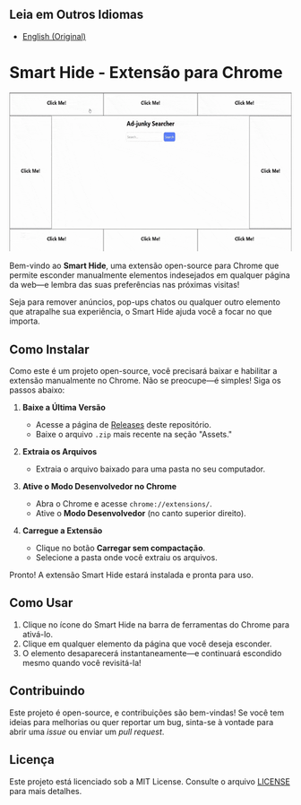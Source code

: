 ## Leia em Outros Idiomas  
- [English (Original)](README.md) 

# Smart Hide - Extensão para Chrome 

![Demonstração da extensão Smart Hide](docs/smart-hide-demo.gif)

Bem-vindo ao **Smart Hide**, uma extensão open-source para Chrome que permite esconder manualmente elementos indesejados em qualquer página da web—e lembra das suas preferências nas próximas visitas!  

Seja para remover anúncios, pop-ups chatos ou qualquer outro elemento que atrapalhe sua experiência, o Smart Hide ajuda você a focar no que importa.  

## Como Instalar  

Como este é um projeto open-source, você precisará baixar e habilitar a extensão manualmente no Chrome. Não se preocupe—é simples! Siga os passos abaixo:  

1. **Baixe a Última Versão**  
   - Acesse a página de [Releases](https://github.com/eliasfeijo/smart-hide-chrome-ext/releases) deste repositório.  
   - Baixe o arquivo `.zip` mais recente na seção "Assets."  

2. **Extraia os Arquivos**  
   - Extraia o arquivo baixado para uma pasta no seu computador.  

3. **Ative o Modo Desenvolvedor no Chrome**  
   - Abra o Chrome e acesse `chrome://extensions/`.  
   - Ative o **Modo Desenvolvedor** (no canto superior direito).  

4. **Carregue a Extensão**  
   - Clique no botão **Carregar sem compactação**.  
   - Selecione a pasta onde você extraiu os arquivos.  

Pronto! A extensão Smart Hide estará instalada e pronta para uso.  

## Como Usar  

1. Clique no ícone do Smart Hide na barra de ferramentas do Chrome para ativá-lo.  
2. Clique em qualquer elemento da página que você deseja esconder.  
3. O elemento desaparecerá instantaneamente—e continuará escondido mesmo quando você revisitá-la!  

## Contribuindo  

Este projeto é open-source, e contribuições são bem-vindas! Se você tem ideias para melhorias ou quer reportar um bug, sinta-se à vontade para abrir uma *issue* ou enviar um *pull request*.  

## Licença  

Este projeto está licenciado sob a MIT License. Consulte o arquivo [LICENSE](LICENSE) para mais detalhes.  
